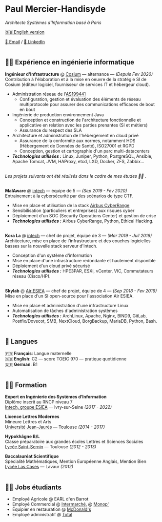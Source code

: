 # Paul Mercier-Handisyde

_Architecte Systèmes d'Information basé à Paris_ <br>

[🇬🇧 English version](https://cv.handisyde.com/) <br>

[📧 Email](mailto:hello@handisyde.com) / [🤝 LinkedIn](https://www.linkedin.com/in/handisyde/)
<br><br>

## 👨‍💻 Expérience en ingénierie informatique

**Ingénieur d'Infrastructure** @ [Cosium](https://www.cosium.com/) &mdash; alternance &mdash; _(Depuis Fev 2020)_ <br>
Contribution à l'élaboration et à la mise en oeuvre de la stratégie SI de Cosium (éditeur logiciel, fournisseur de services IT et hébergeur cloud).
  * Administration réseau de l'[AS199441](https://apps.db.ripe.net/db-web-ui/lookup?source=ripe&key=AS199441&type=aut-num)
    * Configuration, gestion et évaluation des éléments de réseau multiprotocole pour assurer des communications efficaces de bout en bout
  * Ingénierie de production environnement Java
    * Conception et construction de l'architecture fonctionnelle et applicative en relation avec les parties prenantes (SI et métiers)
    * Assurance du respect des SLA
  * Architecture et administration de l'hébergement en cloud privé
    * Assurance de la conformité aux normes, notamment HDS (Hébergement de Données de Santé), ISO27001 et RGPD
    * Conception, gestion et cartographie d'un parc multi-datacenters
  * **_Technologies utilisées :_** Linux, Juniper, Python, PostgreSQL, Ansible, Apache Tomcat, JVM, HAProxy, etcd, LXD, Docker, ZFS, Zabbix...
  <br><br>

_Les projets suivants ont été réalisés dans le cadre de mes études 👨‍🎓 ._
<br><br>

**MalAware** @ [intech](https://www.intechinfo.fr/) &mdash; équipe de 5 &mdash; _(Sep 2019 - Fev 2020)_<br>
Entrainement à la cybersécurité par des scénarios de type CTF.
   * Mise en place et utilisation de la stack [Airbus CyberRange](https://airbus-cyber-security.com/fr/produits-services/prevenir/cyberrange/)
   * Sensibilisation (particuliers et entreprises) aux risques cyber
   * Déploiement d'un SOC (Security Operations Center) et gestion de crise
   * **_Technologies utilisées :_** Airbus CyberRange, Python, Ethical Hacking.
   <br><br>

**Kora La** @ [intech](https://www.intechinfo.fr/) &mdash; chef de projet, équipe de 3 &mdash; _(Mar 2019 - Juil 2019)_<br>
Architecture, mise en place de l'infrastructure et des couches logicielles basses sur la nouvelle stack serveur d'Intech.
   * Conception d'un système d'information
   * Mise en place d'une infrastructure redondante et hautement disponible
   * Déploiement d'un cloud privé sécurisé
   * **_Technologies utilisées :_** HPE3PAR, ESXi, vCenter, VIC, Commutateurs réseau (Cisco/HP).
   <br><br>

**Skylab** @ [Air ESIEA](https://www.esiea.fr/association/air-2-esiea-ivry-sur-seine/) &mdash; chef de projet, équipe de 4 &mdash; _(Sep 2018 - Fev 2019)_<br>
Mise en place d'un SI open-source pour l'association Air ESIEA.
   * Mise en place et administration d'une infrastructure Linux
   * Automatisation de tâches d'administration systèmes
   * **_Technologies utilisées :_** ArchLinux, Apache, Nginx, BIND9, GitLab, Postfix/Dovecot, SMB, NextCloud, BorgBackup, MariaDB, Python, Bash.
   <br><br>

## 💬 Langues

🇫🇷 **Français**: Langue maternelle <br>
🇬🇧 **English**: C2 &mdash; score TOEIC 970 &mdash; pratique quotidienne <br>
🇩🇪 **German**: B1
<br><br>

## 👨‍🎓 Formation

**Expert en Ingénierie des Systèmes d’Information**<br>
Diplôme inscrit au RNCP niveau 7<br>
[Intech, groupe ESIEA](https://www.intechinfo.fr/) &mdash; Ivry-sur-Seine _(2017 - 2022)_ <br>

**Licence Lettres Modernes**<br>
Mineure Lettres et Arts<br>
[Université Jean-Jaurès](https://www.univ-tlse2.fr/accueil/formation-insertion/licence-lettres-modernes) &mdash; Toulouse _(2014 - 2017)_

**Hypokhâgne B/L**<br>
Classe préparatoire aux grandes écoles Lettres et Sciences Sociales<br>
[Lycée Saint-Sernin](https://saint-sernin.mon-ent-occitanie.fr/classes-preparatoires-bl-lss/presentation-de-la-filere-bl/) &mdash; Toulouse _(2012 - 2013)_

**Baccalauréat Scientifique**<br>
Spécialité Mathématiques, Mention Européenne Anglais, Mention Bien<br>
[Lycée Las Cases](https://las-cases.mon-ent-occitanie.fr/) &mdash; Lavaur _(2012)_
<br><br>

## 👨‍🔧 Jobs étudiants

* Employé Agricole @ EARL d'en Barrot
* Employé Commercial @ [Intermarché](https://www.intermarche.com), @ [Monop'](https://www.monoprix.fr)
* Équipier en restauration @ [McDonald's](https://www.mcdonalds.fr)
* Employé administratif @ [Total](https://www.totalenergies.fr)
  <br><br>
